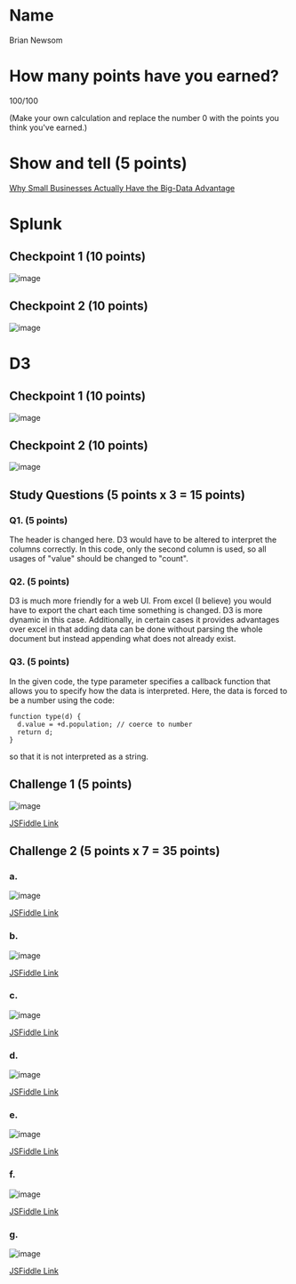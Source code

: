 # Name

Brian Newsom

# How many points have you earned?

100/100

(Make your own calculation and replace the number 0 with the points you think you've earned.)

# Show and tell (5 points)

[Why Small Businesses Actually Have the Big-Data Advantage](http://www.entrepreneur.com/article/236766)

# Splunk

## Checkpoint 1 (10 points)

![image](Checkpoint1.png?raw=true)

## Checkpoint 2 (10 points)

![image](Checkpoint2.png?raw=true)

# D3

## Checkpoint 1 (10 points)

![image](Checkpoint3.png?raw=true)

## Checkpoint 2 (10 points)

![image](Checkpoint4.png?raw=true)

## Study Questions (5 points x 3 = 15 points)

### Q1. (5 points)

The header is changed here.  D3 would have to be altered to interpret the columns correctly.  In this code, only the second column is used, so all usages of "value" should be changed to "count".

### Q2. (5 points)

D3 is much more friendly for a web UI.  From excel (I believe) you would have to export the chart each time something is changed.  D3 is more dynamic in this case.  Additionally, in certain cases it provides advantages over excel in that adding data can be done without parsing the whole document but instead appending what does not already exist.

### Q3. (5 points)

In the given code, the type parameter specifies a callback function that allows you to specify how the data is interpreted.  Here, the data is forced to be a number using the code: 
```
function type(d) {
  d.value = +d.population; // coerce to number
  return d;
}
```
so that it is not interpreted as a string.

## Challenge 1 (5 points)

![image](fiddle3.png?raw=true)

[JSFiddle Link](http://jsfiddle.net/53e9ppcv/3/)

## Challenge 2 (5 points x 7 = 35 points)

### a. 

![image](fiddle4.png?raw=true)

[JSFiddle Link](http://jsfiddle.net/53e9ppcv/4/)

### b.

![image](fiddle5.png?raw=true)

[JSFiddle Link](http://jsfiddle.net/53e9ppcv/5/)

### c.

![image](fiddle6.png?raw=true)

[JSFiddle Link](http://jsfiddle.net/53e9ppcv/6/)

### d.

![image](fiddle7.png?raw=true)

[JSFiddle Link](http://jsfiddle.net/53e9ppcv/7/)

### e.

![image](fiddle8.png?raw=true)

[JSFiddle Link](http://jsfiddle.net/53e9ppcv/8/)

### f.

![image](fiddle9.png?raw=true)

[JSFiddle Link](http://jsfiddle.net/53e9ppcv/9/)


### g.

![image](fiddle10.png?raw=true)

[JSFiddle Link](http://jsfiddle.net/53e9ppcv/10/)
